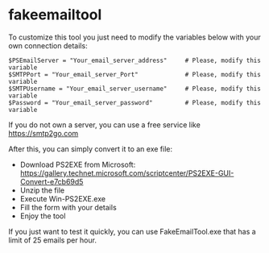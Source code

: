 # fakeemailtool

To customize this tool you just need to modify the variables below with your own connection details:

    $PSEmailServer = "Your_email_server_address"     # Please, modify this variable
    $SMTPPort = "Your_email_server_Port"             # Please, modify this variable
    $SMTPUsername = "Your_email_server_username"     # Please, modify this variable
    $Password = "Your_email_server_password"         # Please, modify this variable

If you do not own a server, you can use a free service like https://smtp2go.com

After this, you can simply convert it to an exe file:
- Download PS2EXE from Microsoft: https://gallery.technet.microsoft.com/scriptcenter/PS2EXE-GUI-Convert-e7cb69d5
- Unzip the file
- Execute Win-PS2EXE.exe
- Fill the form with your details
- Enjoy the tool

If you just want to test it quickly, you can use FakeEmailTool.exe that has a limit of 25 emails per hour.
